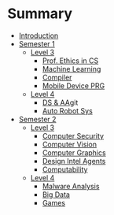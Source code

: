 # Summary

* [Introduction](README.md)
* [Semester 1](text/Autumn/Autumn.md)
    * [Level 3](README.md)
        * [Prof. Ethics in CS](text/Autumn/level3/Prof-Ethics-in-CS.md)
        * [Machine Learning](text/Autumn/level3/Machine-Learning.md)
        * [Compiler](text/Autumn/level3/Compiler.md)
        * [Mobile Device PRG](text/Autumn/level3/Mobile-Device-Programming.md)
    * [Level 4](README.md)
        * [DS & AA]()git 
        * [Auto Robot Sys]()
* [Semester 2](text/Spring/Spring.md)
    * [Level 3](README.md)
        * [Computer Security]()
        * [Computer Vision]()
        * [Computer Graphics]()
        * [Design Intel Agents]()
        * [Computability]()
    * [Level 4](README.md)
        * [Malware Analysis]()
        * [Big Data]()
        * [Games]()
